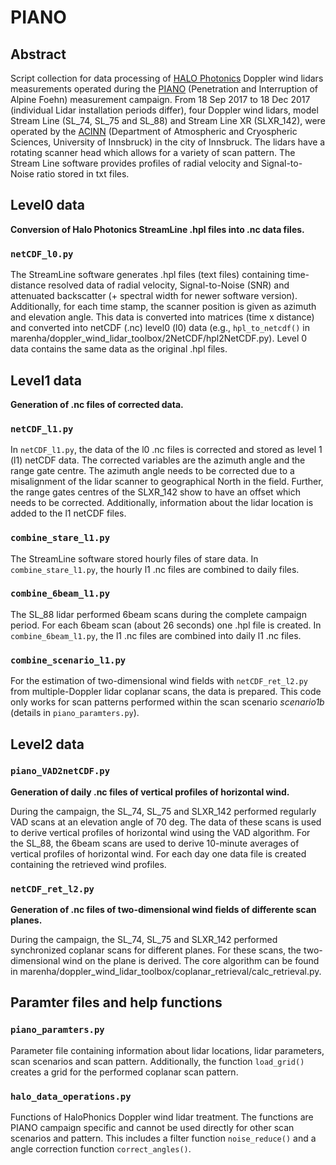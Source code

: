 # PIANO
## Abstract 
Script collection for data processing of [HALO Photonics](https://halo-photonics.com/) Doppler wind lidars measurements operated during the [PIANO](https://www.uibk.ac.at/projects/piano/index.html.en) (Penetration and Interruption of Alpine Foehn) measurement campaign. From 18 Sep 2017 to 18 Dec 2017 (individual Lidar installation periods differ), four Doppler wind lidars, model Stream Line (SL_74, SL_75 and SL_88) and Stream Line XR (SLXR_142), were operated by the [ACINN](https://www.uibk.ac.at/acinn/index.html.en) (Department of Atmospheric and Cryospheric Sciences, University of Innsbruck) in the city of Innsbruck. The lidars have a rotating scanner head which allows for a variety of scan pattern. The Stream Line software provides profiles of radial velocity and Signal-to-Noise ratio stored in txt files.

## Level0 data
**Conversion of Halo Photonics StreamLine .hpl files into .nc data files.**
### `netCDF_l0.py`
The StreamLine software generates .hpl files (text files) containing time-distance resolved data of radial velocity, Signal-to-Noise (SNR) and attenuated backscatter (+ spectral width for newer software version). Additionally, for each time stamp, the scanner position is given as azimuth and elevation angle. This data is converted into matrices (time x distance) and converted into netCDF (.nc) level0 (l0) data (e.g., `hpl_to_netcdf()` in marenha/doppler_wind_lidar_toolbox/2NetCDF/hpl2NetCDF.py). Level 0 data contains the same data as the original .hpl files.

## Level1 data
**Generation of .nc files of corrected data.**
### `netCDF_l1.py`
In `netCDF_l1.py`, the data of the l0 .nc files is corrected and stored as level 1 (l1) netCDF data. The corrected variables are the azimuth angle and the range gate centre. The azimuth angle needs to be corrected due to a misalignment of the lidar scanner to geographical North in the field. Further, the range gates centres of the SLXR_142 show to have an offset which needs to be corrected. Additionally, information about the lidar location is added to the l1 netCDF files.

### `combine_stare_l1.py`
The StreamLine software stored hourly files of stare data. In `combine_stare_l1.py`, the hourly l1 .nc files are combined to daily files. 

### `combine_6beam_l1.py`
The SL_88 lidar performed 6beam scans during the complete campaign period. For each 6beam scan (about 26 seconds) one .hpl file is created. In `combine_6beam_l1.py`, the l1 .nc files are combined into daily l1 .nc files.

### `combine_scenario_l1.py`
For the estimation of two-dimensional wind fields with `netCDF_ret_l2.py` from multiple-Doppler lidar coplanar scans, the data is prepared. This code only works for scan patterns performed within the scan scenario *scenario1b* (details in `piano_paramters.py`). 

## Level2 data
### `piano_VAD2netCDF.py`
**Generation of daily .nc files of vertical profiles of horizontal wind.**

During the campaign, the SL_74, SL_75 and SLXR_142 performed regularly VAD scans at an elevation angle of 70 deg. The data of these scans is used to derive vertical profiles of horizontal wind using the VAD algorithm. For the SL_88, the 6beam scans are used to derive 10-minute averages of vertical profiles of horizontal wind. 
For each day one data file is created containing the retrieved wind profiles.

### `netCDF_ret_l2.py`
**Generation of .nc files of two-dimensional wind fields of differente scan planes.**

During the campaign, the SL_74, SL_75 and SLXR_142 performed synchronized coplanar scans for different planes. For these scans, the two-dimensional wind on the plane is derived. The core algorithm can be found in marenha/doppler_wind_lidar_toolbox/coplanar_retrieval/calc_retrieval.py. 

## Paramter files and help functions 
### `piano_paramters.py`
Parameter file containing information about lidar locations, lidar parameters, scan scenarios and scan pattern. Additionally, the function `load_grid()` creates a grid for the performed coplanar scan pattern. 

### `halo_data_operations.py`
Functions of HaloPhonics Doppler wind lidar treatment. The functions are PIANO campaign specific and cannot be used directly for other scan scenarios and pattern. This includes a filter function `noise_reduce()` and a angle correction function `correct_angles()`.
